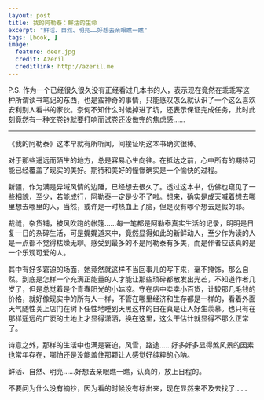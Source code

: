 ```yaml
---
layout: post
title: 我的阿勒泰：鲜活的生命
excerpt: "鲜活、自然、明亮……好想去亲眼瞧一瞧"
tags: [book, ]
image:
  feature: deer.jpg
  credit: Azeril
  creditlink: http://azeril.me
---
```


P.S. 作为一个已经很久很久没有正经看过几本书的人，表示现在竟然在乖乖写这种所谓读书笔记的东西，也是蛮神奇的事情，只能感叹怎么就认识了一个这么喜欢安利别人看书的家伙。奈何不知什么时候掉进了坑，还表示保证完成任务，此时此刻竟然有一种交卷铃就要打响而试卷还没做完的焦虑感……***
《我的阿勒泰》这本早就有所听闻，间接证明这本书确实很棒。

对于那些遥远而陌生的地方，总是容易心生向往。在抵达之前，心中所有的期待可能已经覆盖了现实的美好。期待和美好的憧憬确实是一个愉快的过程。

新疆，作为满是异域风情的边陲，已经想去很久了。透过这本书，仿佛也窥见了一些相貌，至少，若能成行，阿勒泰一定是少不了啦。想来，确实是成天喊着想去哪里想去哪里的人，当然，或许是一时热血上了脑，但是没有哪个想去是假的耶。

裁缝，杂货铺，被风吹跑的帐篷……每一笔都是阿勒泰真实生活的记录，明明是日复一日的杂碎生活，可是娓娓道来中，竟然显得如此的新鲜动人，至少作为读的人是一点都不觉得枯燥无聊。感受到最多的不是阿勒泰有多美，而是作者应该真的是一个乐观可爱的人。

其中有好多窘迫的场面，她竟然就这样不当回事儿的写下来，毫不掩饰，那么自然。到底是怎样一个充满正能量的人才能让那些琐碎都散发出光芒，不知道作者几岁了，但是总觉着是个青春阳光的小姑凉。守在店中卖卖小百货，计较那几毛钱的价格，就好像现实中的所有人一样，不管在哪里经济和生存都是一样的，看着外面天气随性关上店门在树下任性地睡到天黑这样的自在真是让人好生羡慕。也只有在那样遥远的广袤的土地上才显得潇洒，换在这里，这么干估计就显得不那么正常了。

诗意之外，那样的生活中也满是窘迫，风雪，路途……好多好多显得煞风景的因素也常年存在，哪怕还是没能盖住那颗让人感觉好纯粹的心呐。

鲜活、自然、明亮……好想去亲眼瞧一瞧，认真的，放上日程的。
不要问为什么没有摘抄，因为看的时候没有标出来，现在显然来不及去找了……